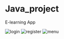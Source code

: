 # Java_project
E-learning App

![login](https://user-images.githubusercontent.com/48603149/82206041-cc527c00-9907-11ea-99ed-7f5ecc95ee22.PNG)
![register](https://user-images.githubusercontent.com/48603149/82206043-cd83a900-9907-11ea-8a32-28e5d5e90938.PNG)
![menu](https://user-images.githubusercontent.com/48603149/82206044-cd83a900-9907-11ea-9420-80344227e975.PNG)
